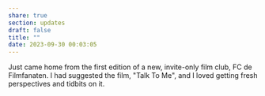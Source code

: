 ```yaml
---
share: true
section: updates
draft: false
title: ""
date: 2023-09-30 00:03:05
---
```



Just came home from the first edition of a new, invite-only film club, FC de Filmfanaten. I had suggested the film, "Talk To Me", and I loved getting fresh perspectives and tidbits on it.
